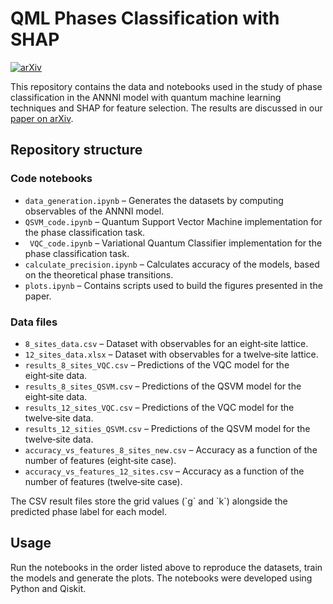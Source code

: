 # QML Phases Classification with SHAP
[![arXiv](https://img.shields.io/badge/arXiv-2504.10673-b31b1b.svg)](https://arxiv.org/abs/2504.10673)

This repository contains the data and notebooks used in the study of phase classification in the ANNNI model with quantum machine learning techniques and SHAP for feature selection. The results are discussed in our [paper on arXiv](https://arxiv.org/abs/2504.10673).

## Repository structure

### Code notebooks
- `data_generation.ipynb` – Generates the datasets by computing observables of the ANNNI model.
- `QSVM_code.ipynb` – Quantum Support Vector Machine implementation for the phase classification task.
- ` VQC_code.ipynb` – Variational Quantum Classifier implementation for the phase classification task.
- `calculate_precision.ipynb` – Calculates accuracy of the models, based on the theoretical phase transitions.
- `plots.ipynb` – Contains scripts used to build the figures presented in the paper.

### Data files
- `8_sites_data.csv` – Dataset with observables for an eight‑site lattice.
- `12_sites_data.xlsx` – Dataset with observables for a twelve‑site lattice.
- `results_8_sites_VQC.csv` – Predictions of the VQC model for the eight‑site data.
- `results_8_sites_QSVM.csv` – Predictions of the QSVM model for the eight‑site data.
- `results_12_sites_VQC.csv` – Predictions of the VQC model for the twelve‑site data.
- `results_12_sities_QSVM.csv` – Predictions of the QSVM model for the twelve‑site data.
- `accuracy_vs_features_8_sites_new.csv` – Accuracy as a function of the number of features (eight‑site case).
- `accuracy_vs_features_12_sites.csv` – Accuracy as a function of the number of features (twelve‑site case).

The CSV result files store the grid values (\`g\` and \`k\`) alongside the predicted phase label for each model.

## Usage

Run the notebooks in the order listed above to reproduce the datasets, train the models and generate the plots. The notebooks were developed using Python and Qiskit.

